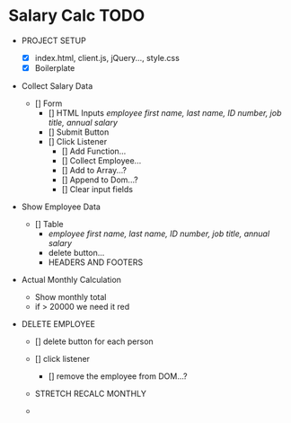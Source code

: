 # Salary Calc TODO

- PROJECT SETUP
   - [x] index.html, client.js, jQuery..., style.css
   - [x] Boilerplate

- Collect Salary Data
    - [] Form
        - [] HTML Inputs
                _employee first name, last name, ID number, job title, annual salary_
        - [] Submit Button
        - [] Click Listener
            - [] Add Function...
            - [] Collect Employee...
            - [] Add to Array...?
            - [] Append to Dom...?
            - [] Clear input fields

- Show Employee Data
    - [] Table
        -  _employee first name, last name, ID number, job title, annual salary_
        - delete button...
        - HEADERS AND FOOTERS

- Actual Monthly Calculation
    - Show monthly total
    - if > 20000 we need it red


- DELETE EMPLOYEE
    - [] delete button for each person
    - [] click listener
        - [] remove the employee from DOM...?

    - STRETCH RECALC MONTHLY
    - 